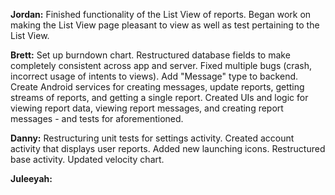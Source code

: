**Jordan:** Finished functionality of the List View of reports.  Began work on making the List View page pleasant to view as well as test pertaining to the List View.  

**Brett:** Set up burndown chart. Restructured database fields to make completely consistent across app and server. Fixed multiple bugs (crash, incorrect usage of intents to views). Add "Message" type to backend. Create Android services for creating messages, update reports, getting streams of reports, and getting a single report. Created UIs and logic for viewing report data, viewing report messages, and creating report messages - and tests for aforementioned.

**Danny:** Restructuring unit tests for settings activity. Created account activity that displays user reports. Added new launching icons. Restructured base activity. Updated velocity chart. 

**Juleeyah:**
